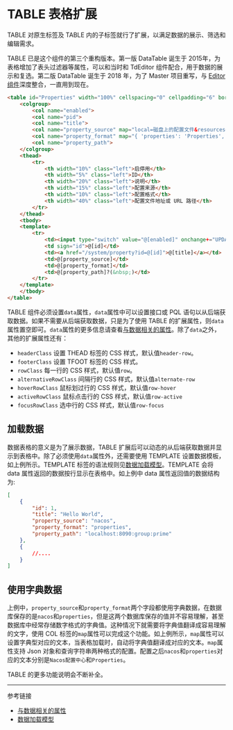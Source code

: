 # TABLE 表格扩展

TABLE 对原生标签及 TABLE 内的子标签就行了扩展，以满足数据的展示、筛选和编辑需求。

TABLE 已是这个组件的第三个重构版本。第一版 DataTable 诞生于 2015年，为表格增加了表头过滤器等属性，可以和当时和 TdEditor 组件配合，用于数据的展示和复选。第二版 DataTable 诞生于 2018 年，为了 Master 项目重写，与 [Editor 组件](/root.js/editor.md)深度整合，一直用到现在。

```html
<table id="Properties" width="100%" cellspacing="0" cellpadding="6" border="0" data="SELECT * FROM qross_properties">
    <colgroup>
        <col name="enabled">
        <col name="pid">
        <col name="title">
        <col name="property_source" map="local=磁盘上的配置文件&resources=项目资源目录中的配置文件&nacos=Nacos 配置中心&url=其他配置中心或服务">
        <col name="property_format" map="{ 'properties': 'Properties', 'yaml': 'Yaml', 'json': 'Json' }">
        <col name="property_path">            
    </colgroup>
    <thead>
        <tr>
            <th width="10%" class="left">启停用</th>
            <th width="5%" class="left">ID</th>
            <th width="20%" class="left">说明</th>
            <th width="15%" class="left">配置来源</th>
            <th width="10%" class="left">配置格式</th>
            <th width="40%" class="left">配置文件地址或 URL 路径</th>            
        </tr>
    </thead>
    <tbody>
    <template>
        <tr>
            <td><input type="switch" value="@[enabled]" onchange+="UPDATE qross_properties SET enabled='{value}', mender=@userid WHERE id=@[id]" /></td>
            <td sign="id">@[id]</td>
            <td><a href="/system/property?id=@[id]">@[title]</a></td>
            <td>@[property_source]</td>
            <td>@[property_format]</td>
            <td>@[property_path]?(&nbsp;)</td>
        </tr>
    </template>
    </tbody>
</table>
```

TABLE 组件必须设置`data`属性，`data`属性中可以设置接口或 PQL 语句以从后端获取数据。如果不需要从后端获取数据，只是为了使用 TABLE 的扩展属性，则`data`属性置空即可。`data`属性的更多信息请查看[与数据相关的属性](/root.js/data.md)。除了`data`之外，其他的扩展属性还有：

* `headerClass` 设置 THEAD 标签的 CSS 样式，默认值`header-row`。
* `footerClass` 设置 TFOOT 标签的 CSS 样式。
* `rowClass` 每一行的 CSS 样式，默认值`row`。
* `alternativeRowClass` 间隔行的 CSS 样式，默认值`alternate-row`
* `hoverRowClass` 鼠标划过行的 CSS 样式，默认值`row-hover`
* `activeRowClass` 鼠标点击行的 CSS 样式，默认值`row-active`
* `focusRowClass` 选中行的 CSS 样式，默认值`row-focus`

## 加载数据

数据表格的意义是为了展示数据，TABLE 扩展后可以动态的从后端获取数据并显示到表格中。除了必须使用`data`属性外，还需要使用 TEMPLATE 设置数据模板，如上例所示。TEMPLATE 标签的语法规则见[数据加载模型](/root.js/model.md)。TEMPLATE 会将 data 属性返回的数据按行显示在表格中。如上例中 data 属性返回值的数据结构为:

```json
[
    {
        "id": 1,
        "title": "Hello World",
        "property_source": "nacos",
        "property_format": "properties",
        "property_path": "localhost:8090:group:prime"
    },
    {
        //....
    }
]
```

## 使用字典数据

上例中，`property_source`和`property_format`两个字段都使用字典数据，在数据库保存的是`nacos`和`properties`，但是这两个数据库保存的值并不容易理解，甚至数据库中经常存储数字格式的字典值。这种情况下就需要将字典值翻译成容易理解的文字，使用 COL 标签的`map`属性可以完成这个功能。如上例所示，`map`属性可以设置字典型对应的文本，当表格加载时，自动将字典值翻译成对应的文本。`map`属性支持 Json 对象和查询字符串两种格式的配置。配置之后`nacos`和`properties`对应的文本分别是`Nacos配置中心`和`Properties`。


TABLE 的更多功能说明会不断补全。

---
参考链接

* [与数据相关的属性](/root.js/data.md)
* [数据加载模型](/root.js/model.md)